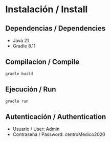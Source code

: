 # Instalación / Install

## Dependencias / Dependencies
* Java 21
* Gradle 8.11

## Compilacion / Compile
```
gradle build
```

## Ejecución / Run
```
gradle run
```

## Autenticación / Authentication
* Usuario / User: Admin
* Contraseña / Password: centroMedico2020